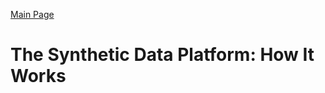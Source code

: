 <a href="https://github.com/SyntheticDataPlatform/.github/blob/main/profile/README.md" target="_blank">Main Page</a>

# The Synthetic Data Platform: How It Works
